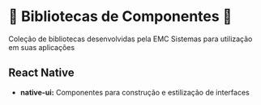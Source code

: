 # 🐰 Bibliotecas de Componentes 🐰

Coleção de bibliotecas desenvolvidas pela EMC Sistemas para utilização em suas aplicações

## React Native

- **native-ui:** Componentes para construção e estilização de interfaces